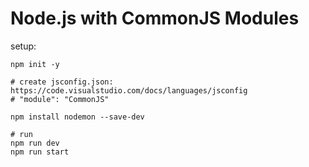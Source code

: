 # Node.js with CommonJS Modules

setup:
```shell
npm init -y

# create jsconfig.json: https://code.visualstudio.com/docs/languages/jsconfig
# "module": "CommonJS"

npm install nodemon --save-dev

# run
npm run dev
npm run start
```
